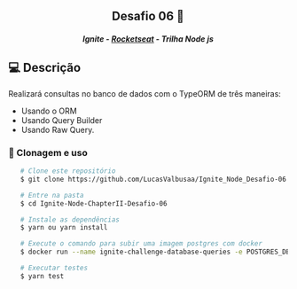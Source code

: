 <h2 align="center">Desafio 06 🚀</h2>
<h5 align="center">Ignite - <a href="https://rocketseat.com.br/" >Rocketseat</a> - Trilha Node js</h5>

## 💻 Descrição

Realizará consultas no banco de dados com o TypeORM de três maneiras:

- Usando o ORM
- Usando Query Builder
- Usando Raw Query.

### 📝 Clonagem e uso

```bash
   # Clone este repositório
   $ git clone https://github.com/LucasValbusaa/Ignite_Node_Desafio-06.git

   # Entre na pasta
   $ cd Ignite-Node-ChapterII-Desafio-06

   # Instale as dependências
   $ yarn ou yarn install

   # Execute o comando para subir uma imagem postgres com docker
   $ docker run --name ignite-challenge-database-queries -e POSTGRES_DB=queries_challenge -e POSTGRES_PASSWORD=docker -p 5432:5432 -d postgres

   # Executar testes
   $ yarn test
```
